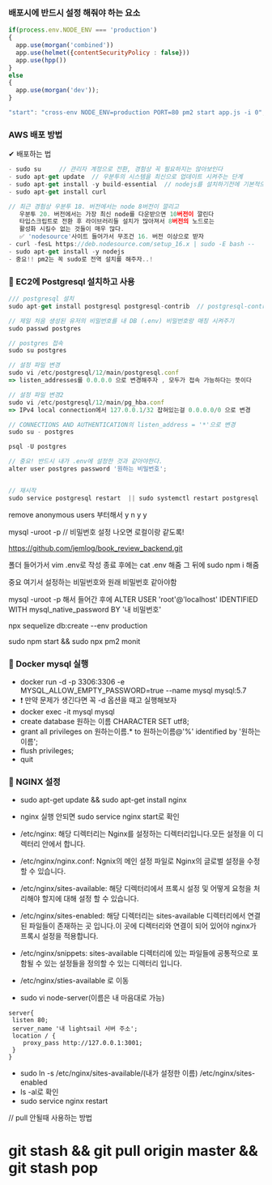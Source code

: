 ### 배포시에 반드시 설정 해줘야 하는 요소 

```javascript
if(process.env.NODE_ENV === 'production')
{
  app.use(morgan('combined'))  
  app.use(helmet({contentSecurityPolicy : false}))
  app.use(hpp())
}
else
{
  app.use(morgan('dev')); 
}

"start": "cross-env NODE_ENV=production PORT=80 pm2 start app.js -i 0",  // nginx 설치시 PORT=80은 불필요

```


### AWS 배포 방법 
✔ 배포하는 법 
```typescript
- sudo su     // 관리자 계정으로 전환, 경험상 꼭 필요하지는 않아보인다 
- sudo apt-get update  // 우분투의 시스템을 최신으로 업데이트 시켜주는 단계 
- sudo apt-get install -y build-essential  // nodejs를 설치하기전에 기본적으로 세팅해야 하는 것들 
- sudo apt-get install curl   

// 최근 경험상 우분투 18. 버전에서는 node 8버전이 깔리고 
   우분투 20. 버전에서는 가장 최신 node를 다운받으면 10버전이 깔린다 
   타입스크립트로 전환 후 라이브러리들 설치가 많아져서 8버전의 노드로는 
   활성화 시킬수 없는 것들이 매우 많다. 
   ✅ 'nodesource'사이트 들어가서 무조건 16. 버전 이상으로 받자 
- curl -fesL https://deb.nodesource.com/setup_16.x | sudo -E bash -- 
- sudo apt-get install -y nodejs
- 중요!! pm2는 꼭 sudo로 전역 설치를 해주자..! 
```


### 🐘 EC2에 Postgresql 설치하고 사용
```typescript
/// postgresql 설치
sudo apt-get install postgresql postgresql-contrib  // postgresql-contrib는 postgresql을 위한 확장판 

// 제일 처음 생성된 유저의 비밀번호를 내 DB (.env) 비밀번호랑 매칭 시켜주기 
sudo passwd postgres

// postgres 접속 
sudo su postgres

// 설정 파일 변경 
sudo vi /etc/postgresql/12/main/postgresql.conf
=> listen_addresses를 0.0.0.0 으로 변경해주자 , 모두가 접속 가능하다는 뜻이다 

// 설정 파일 변경2
sudo vi /etc/postgresql/12/main/pg_hba.conf
=> IPv4 local connection에서 127.0.0.1/32 잡혀있는걸 0.0.0.0/0 으로 변경 

// CONNECTIONS AND AUTHENTICATION의 listen_address = '*'으로 변경 
sudo su - postgres

psql -U postgres    

// 중요! 반드시 내가 .env에 설정한 것과 같아야한다.
alter user postgres password '원하는 비밀번호';


// 재시작
sudo service postgresql restart  || sudo systemctl restart postgresql

```
remove anonymous users 부터해서 
y n y y 

mysql -uroot -p  // 비밀번호 설정 나오면 로컬이랑 같도록!


https://github.com/jemlog/book_review_backend.git

폴더 들어가서 vim .env로 작성 
종료 후에는 cat .env 해줌 
그 뒤에 sudo npm i 해줌 

중요 여기서 설정하는 비밀번호와 원래 비밀번호 같아야함 

mysql -uroot -p 해서 들어간 후에 
ALTER USER 'root'@'localhost' IDENTIFIED WITH mysql_native_password BY '내 비밀번호'

npx sequelize db:create --env production

sudo npm start && sudo npx pm2 monit 

### 🐳 Docker mysql 실행 
- docker run -d -p 3306:3306 -e MYSQL_ALLOW_EMPTY_PASSWORD=true --name mysql mysql:5.7
- ❗ 만약 문제가 생긴다면 꼭 -d 옵션을 때고 실행해보자 
- docker exec -it mysql mysql 
- create database 원하는 이름 CHARACTER SET utf8;
- grant all privileges on 원하는이름.* to 원하는이름@'%' identified by '원하는이름';
- flush privileges;
- quit
### 🎈 NGINX 설정
- sudo apt-get update && sudo apt-get install nginx
- nginx 실행 안되면 sudo service nginx start로 확인 
- /etc/nginx: 해당 디렉터리는 Nginx를 설정하는 디렉터리입니다.모든 설정을 이 디렉터리 안에서 합니다.
- /etc/nginx/nginx.conf: Ngnix의 메인 설정 파일로 Nginx의 글로벌 설정을 수정 할 수 있습니다.

- /etc/nginx/sites-available: 해당 디렉터리에서 프록시 설정 및 어떻게 요청을 처리해야 할지에 대해 설정 할 수 있습니다.

- /etc/nginx/sites-enabled: 해당 디렉터리는 sites-available 디렉터리에서 연결된 파일들이 존재하는 곳 입니다.이 곳에 디렉터리와 연결이 되어 있어야 nginx가 프록시 설정을 적용합니다.

- /etc/nginx/snippets: sites-available 디렉터리에 있는 파일들에 공통적으로 포함될 수 있는 설정들을 정의할 수 있는 디렉터리 입니다.

- /etc/nginx/sties-available 로 이동 
- sudo vi node-server(이름은 내 마음대로 가능)
```shell
server{
 listen 80;
 server_name '내 lightsail 서버 주소';
 location / {
    proxy_pass http://127.0.0.1:3001;
 }
}
```
- sudo ln -s /etc/nginx/sites-available/(내가 설정한 이름) /etc/nginx/sites-enabled
- ls -al로 확인
- sudo service nginx restart

// pull 안될때 사용하는 방법
# git stash && git pull origin master && git stash pop

